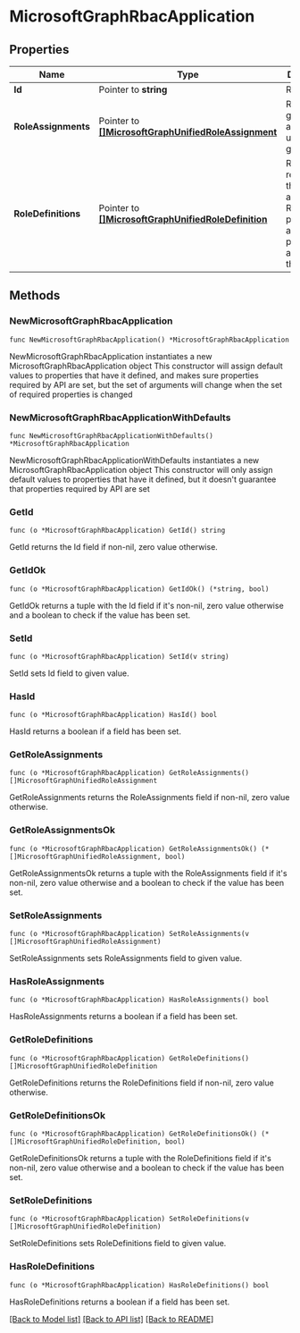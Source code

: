 # MicrosoftGraphRbacApplication

## Properties

Name | Type | Description | Notes
------------ | ------------- | ------------- | -------------
**Id** | Pointer to **string** | Read-only. | [optional] 
**RoleAssignments** | Pointer to [**[]MicrosoftGraphUnifiedRoleAssignment**](MicrosoftGraphUnifiedRoleAssignment.md) | Resource to grant access to users or groups. | [optional] 
**RoleDefinitions** | Pointer to [**[]MicrosoftGraphUnifiedRoleDefinition**](MicrosoftGraphUnifiedRoleDefinition.md) | Resource representing the roles allowed by RBAC providers and the permissions assigned to the roles. | [optional] 

## Methods

### NewMicrosoftGraphRbacApplication

`func NewMicrosoftGraphRbacApplication() *MicrosoftGraphRbacApplication`

NewMicrosoftGraphRbacApplication instantiates a new MicrosoftGraphRbacApplication object
This constructor will assign default values to properties that have it defined,
and makes sure properties required by API are set, but the set of arguments
will change when the set of required properties is changed

### NewMicrosoftGraphRbacApplicationWithDefaults

`func NewMicrosoftGraphRbacApplicationWithDefaults() *MicrosoftGraphRbacApplication`

NewMicrosoftGraphRbacApplicationWithDefaults instantiates a new MicrosoftGraphRbacApplication object
This constructor will only assign default values to properties that have it defined,
but it doesn't guarantee that properties required by API are set

### GetId

`func (o *MicrosoftGraphRbacApplication) GetId() string`

GetId returns the Id field if non-nil, zero value otherwise.

### GetIdOk

`func (o *MicrosoftGraphRbacApplication) GetIdOk() (*string, bool)`

GetIdOk returns a tuple with the Id field if it's non-nil, zero value otherwise
and a boolean to check if the value has been set.

### SetId

`func (o *MicrosoftGraphRbacApplication) SetId(v string)`

SetId sets Id field to given value.

### HasId

`func (o *MicrosoftGraphRbacApplication) HasId() bool`

HasId returns a boolean if a field has been set.

### GetRoleAssignments

`func (o *MicrosoftGraphRbacApplication) GetRoleAssignments() []MicrosoftGraphUnifiedRoleAssignment`

GetRoleAssignments returns the RoleAssignments field if non-nil, zero value otherwise.

### GetRoleAssignmentsOk

`func (o *MicrosoftGraphRbacApplication) GetRoleAssignmentsOk() (*[]MicrosoftGraphUnifiedRoleAssignment, bool)`

GetRoleAssignmentsOk returns a tuple with the RoleAssignments field if it's non-nil, zero value otherwise
and a boolean to check if the value has been set.

### SetRoleAssignments

`func (o *MicrosoftGraphRbacApplication) SetRoleAssignments(v []MicrosoftGraphUnifiedRoleAssignment)`

SetRoleAssignments sets RoleAssignments field to given value.

### HasRoleAssignments

`func (o *MicrosoftGraphRbacApplication) HasRoleAssignments() bool`

HasRoleAssignments returns a boolean if a field has been set.

### GetRoleDefinitions

`func (o *MicrosoftGraphRbacApplication) GetRoleDefinitions() []MicrosoftGraphUnifiedRoleDefinition`

GetRoleDefinitions returns the RoleDefinitions field if non-nil, zero value otherwise.

### GetRoleDefinitionsOk

`func (o *MicrosoftGraphRbacApplication) GetRoleDefinitionsOk() (*[]MicrosoftGraphUnifiedRoleDefinition, bool)`

GetRoleDefinitionsOk returns a tuple with the RoleDefinitions field if it's non-nil, zero value otherwise
and a boolean to check if the value has been set.

### SetRoleDefinitions

`func (o *MicrosoftGraphRbacApplication) SetRoleDefinitions(v []MicrosoftGraphUnifiedRoleDefinition)`

SetRoleDefinitions sets RoleDefinitions field to given value.

### HasRoleDefinitions

`func (o *MicrosoftGraphRbacApplication) HasRoleDefinitions() bool`

HasRoleDefinitions returns a boolean if a field has been set.


[[Back to Model list]](../README.md#documentation-for-models) [[Back to API list]](../README.md#documentation-for-api-endpoints) [[Back to README]](../README.md)


